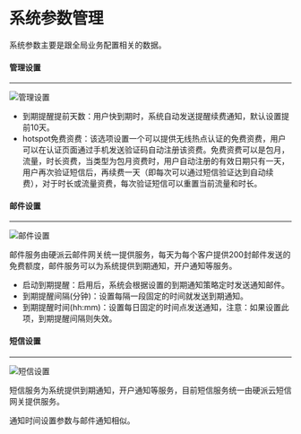 # 系统参数管理

系统参数主要是跟全局业务配置相关的数据。

#### 管理设置
---


![管理设置](http://qnstatic.toughcloud.net/Fj1Y3SZn0C2wHpjpVOYCDENh725z)

- 到期提醒提前天数：用户快到期时，系统自动发送提醒续费通知，默认设置提前10天。
- hotspot免费资费：该选项设置一个可以提供无线热点认证的免费资费，用户可以在认证页面通过手机发送验证码自动注册该资费。免费资费可以是包月，流量，时长资费，当类型为包月资费时，用户自动注册的有效日期只有一天，用户再次验证短信后，再续费一天（即每次可以通过短信验证达到自动续费），对于时长或流量资费，每次验证短信可以重置当前流量和时长。

#### 邮件设置
---

![邮件设置](http://qnstatic.toughcloud.net/FmLX48fmbHrENvm9JbSOoGtLxNgf)

邮件服务由硬派云邮件网关统一提供服务，每天为每个客户提供200封邮件发送的免费额度，邮件服务可以为系统提供到期通知，开户通知等服务。
- 启动到期提醒：启用后，系统会根据设置的到期通知策略定时发送通知邮件。
- 到期提醒间隔(分钟)：设置每隔一段固定的时间就发送到期通知。
- 到期提醒时间(hh:mm)：设置每日固定的时间点发送通知，注意：如果设置此项，到期提醒间隔则失效。

#### 短信设置
---

![短信设置](http://qnstatic.toughcloud.net/FiIT8nQa6z2yDhAoiOkPFzHwJ0U7?imageView2/2/w/960/interlace/0/q/100)

短信服务为系统提供到期通知，开户通知等服务，目前短信服务统一由硬派云短信网关提供服务。

通知时间设置参数与邮件通知相似。